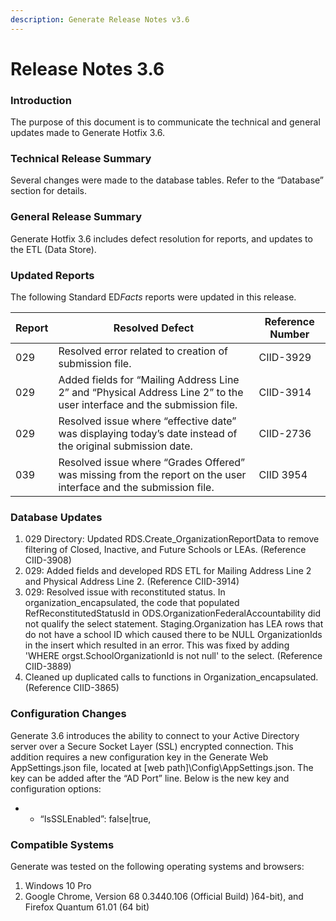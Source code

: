 ```yaml
---
description: Generate Release Notes v3.6
---
```


# Release Notes 3.6

### Introduction <a href="#introduction" id="introduction"></a>

The purpose of this document is to communicate the technical and general updates made to Generate Hotfix 3.6.

### Technical Release Summary <a href="#technical-release-summary" id="technical-release-summary"></a>

Several changes were made to the database tables. Refer to the “Database” section for details.

### General Release Summary <a href="#general-release-summary" id="general-release-summary"></a>

Generate Hotfix 3.6 includes defect resolution for reports, and updates to the ETL (Data Store).

### Updated Reports <a href="#updated-reports" id="updated-reports"></a>

The following Standard E&#x44;_&#x46;acts_ reports were updated in this release.

| Report | Resolved Defect                                                                                                        | Reference Number |
| ------ | ---------------------------------------------------------------------------------------------------------------------- | ---------------- |
| 029    | Resolved error related to creation of submission file.                                                                 | CIID-3929        |
| 029    | Added fields for “Mailing Address Line 2” and “Physical Address Line 2” to the user interface and the submission file. | CIID-3914        |
| 029    | Resolved issue where “effective date” was displaying today’s date instead of the original submission date.             | CIID-2736        |
| 039    | Resolved issue where “Grades Offered” was missing from the report on the user interface and the submission file.       | CIID 3954        |

### Database Updates <a href="#database-updates" id="database-updates"></a>

1. 029 Directory: Updated RDS.Create\_OrganizationReportData to remove filtering of Closed, Inactive, and Future Schools or LEAs. (Reference CIID-3908)
2. 029: Added fields and developed RDS ETL for Mailing Address Line 2 and Physical Address Line 2. (Reference CIID-3914)
3. 029: Resolved issue with reconstituted status. In organization\_encapsulated, the code that populated RefReconstitutedStatusId in ODS.OrganizationFederalAccountability did not qualify the select statement. Staging.Organization has LEA rows that do not have a school ID which caused there to be NULL OrganizationIds in the insert which resulted in an error. This was fixed by adding 'WHERE orgst.SchoolOrganizationId is not null' to the select. (Reference CIID-3889)
4. Cleaned up duplicated calls to functions in Organization\_encapsulated. (Reference CIID-3865)

### Configuration Changes <a href="#configuration-changes" id="configuration-changes"></a>

Generate 3.6 introduces the ability to connect to your Active Directory server over a Secure Socket Layer (SSL) encrypted connection. This addition requires a new configuration key in the Generate Web AppSettings.json file, located at \[web path]\Config\AppSettings.json. The key can be added after the “AD Port” line. Below is the new key and configuration options:

*
  * “IsSSLEnabled”: false|true,

### Compatible Systems <a href="#compatible-systems" id="compatible-systems"></a>

Generate was tested on the following operating systems and browsers:

1. Windows 10 Pro
2. Google Chrome, Version 68 0.3440.106 (Official Build) )64-bit), and Firefox Quantum 61.01 (64 bit)
